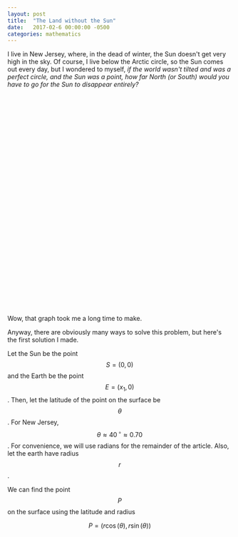 ```yaml
---
layout: post
title:  "The Land without the Sun"
date:   2017-02-6 00:00:00 -0500
categories: mathematics
---
```


I live in New Jersey, where, in the dead of winter, the Sun doesn't get very high in the sky. Of course, I live below the Arctic circle, so the Sun comes out every day, but I wondered to myself, _if the world wasn't tilted and was a perfect circle, and the Sun was a point, how far North (or South) would you have to go for the Sun to disappear entirely?_

<!--A circle is shown with a radius that extends to a point on its circumference, which is on a line segment to another point-->
<!--The diagram is made in JS to be responsive-->
<svg width="100%" height="50vw" id="diagram-1">
	<circle id="earth" />
	<line id="radius"/> <!--Radius from Earth's centre-->
	<circle id="sun" />
	<line id="earth-sun-circumference-line"/>
	<line id="earth-sun-center-line"/>
</svg>

<script>
	const container = {
		width: document.getElementById("diagram-1").clientWidth,
		height: document.getElementById("diagram-1").clientHeight
	}

	const radiusLength = container.width / 5;
	const au = container.width / 5; // astronomical unit := distance from Earth to Sun
	const earthCenter = {
		x: container.width / 2 + radiusLength + au / 2,
		y: container.height / 2
	};
	
	sunPoint = {
		x: container.width / 2 - radiusLength - au / 2,
		y: earthCenter.y
	};

	const endpoints = [];
	endpoints[0] = earthCenter;
	
	const angle = Math.PI - Math.acos(radiusLength / Math.abs(earthCenter.x - sunPoint.x));

	endpoints[1] = {
		x: endpoints[0].x + radiusLength * Math.cos(angle),
		y: endpoints[0].y - radiusLength * Math.sin(angle) // we have to subtract because, in SVG, up is negative
	};
	
	const earth = document.getElementById("earth");
	const radiusLine = document.getElementById("radius");
	const sun = document.getElementById("sun");
	const earthCircumferenceSunLine = document.getElementById("earth-sun-circumference-line");
	const earthCenterSunLine = document.getElementById("earth-sun-center-line");

	earth.setAttribute("cx", earthCenter.x);
	earth.setAttribute("cy", earthCenter.y);
	earth.setAttribute("r", `${radiusLength}px`);
	earth.setAttribute("fill", "none");
	earth.setAttribute("stroke", "black");

	radiusLine.setAttribute("x1", endpoints[0].x);
	radiusLine.setAttribute("y1", endpoints[0].y);
	radiusLine.setAttribute("x2", endpoints[1].x);
	radiusLine.setAttribute("y2", endpoints[1].y);
	radiusLine.setAttribute("stroke-width", 2);
	radiusLine.setAttribute("stroke", "black");

	sun.setAttribute("cx", sunPoint.x);
	sun.setAttribute("cy", sunPoint.y);
	sun.setAttribute("r", `5px`);
	sun.setAttribute("fill", "black");
	sun.setAttribute("stroke", "black");
	
	earthCircumferenceSunLine.setAttribute("x1", endpoints[1].x);
	earthCircumferenceSunLine.setAttribute("y1", endpoints[1].y);
	earthCircumferenceSunLine.setAttribute("x2", sunPoint.x);
	earthCircumferenceSunLine.setAttribute("y2", sunPoint.y);
	earthCircumferenceSunLine.setAttribute("stroke-width", 2);
	earthCircumferenceSunLine.setAttribute("stroke", "black");
	
	earthCenterSunLine.setAttribute("x1", earthCenter.x);
	earthCenterSunLine.setAttribute("y1", earthCenter.y);
	earthCenterSunLine.setAttribute("x2", sunPoint.x);
	earthCenterSunLine.setAttribute("y2", sunPoint.y);
	earthCenterSunLine.setAttribute("stroke-width", 2);
	earthCenterSunLine.setAttribute("stroke", "black");
	earthCenterSunLine.setAttribute("stroke-dasharray", "5, 5");
</script>

Wow, that graph took me a long time to make.

Anyway, there are obviously many ways to solve this problem, but here's the first solution I made.

Let the Sun be the point $$ S = (0, 0) $$ and the Earth be the point $$ E = (x_1, 0) $$. Then, let the latitude of the point on the surface be $$ \theta $$. For New Jersey, $$ \theta \approx 40 \,^{\circ} \approx 0.70 $$. For convenience, we will use radians for the remainder of the article. Also, let the earth have radius $$r$$.

We can find the point $$ P $$ on the surface using the latitude and radius

$$ P = (r \cos (\theta), r \sin (\theta)) $$